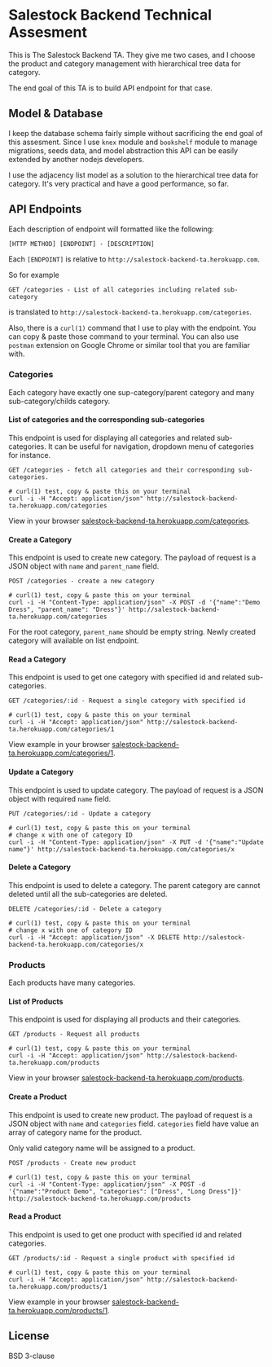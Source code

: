 # Salestock Backend Technical Assesment
This is The Salestock Backend TA. They give me two cases, and I choose the product and category management with hierarchical tree data for category. 

The end goal of this TA is to build API endpoint for that case.

## Model & Database
I keep the database schema fairly simple without sacrificing the end goal of this assesment. Since I use `knex` module and `bookshelf` module to manage migrations, seeds data, and model abstraction this API can be easily extended by another nodejs developers.

I use the adjacency list model as a solution to the hierarchical tree data for category. It's very practical and have a good performance, so far.

## API Endpoints
Each description of endpoint will formatted like the following:

```
[HTTP METHOD] [ENDPOINT] - [DESCRIPTION]
```

Each `[ENDPOINT]` is relative to `http://salestock-backend-ta.herokuapp.com`. 

So for example 

```
GET /categories - List of all categories including related sub-category
```

is translated to `http://salestock-backend-ta.herokuapp.com/categories`.

Also, there is a `curl(1)` command that I use to play with the endpoint. You can copy & paste those command to your terminal. You can also use `postman` extension on Google Chrome or similar tool that you are familiar with.

### Categories
Each category have exactly one sup-category/parent category and many sub-category/childs category.

#### List of categories and the corresponding sub-categories
This endpoint is used for displaying all categories and related sub-categories. It can be useful for navigation, dropdown menu of categories for instance.

```
GET /categories - fetch all categories and their corresponding sub-categories.

# curl(1) test, copy & paste this on your terminal
curl -i -H "Accept: application/json" http://salestock-backend-ta.herokuapp.com/categories
``` 
View in your browser [salestock-backend-ta.herokuapp.com/categories](http://salestock-backend-ta.herokuapp.com/categories).

#### Create a Category
This endpoint is used to create new category. The payload of request is a JSON object with `name` and `parent_name` field.

```
POST /categories - create a new category

# curl(1) test, copy & paste this on your terminal
curl -i -H "Content-Type: application/json" -X POST -d '{"name":"Demo Dress", "parent_name": "Dress"}' http://salestock-backend-ta.herokuapp.com/categories
```

For the root category, `parent_name` should be empty string. Newly created category will available on list endpoint.

#### Read a Category
This endpoint is used to get one category with specified id and related sub-categories. 

```
GET /categories/:id - Request a single category with specified id

# curl(1) test, copy & paste this on your terminal
curl -i -H "Accept: application/json" http://salestock-backend-ta.herokuapp.com/categories/1
```

View example in your browser [salestock-backend-ta.herokuapp.com/categories/1](http://salestock-backend-ta.herokuapp.com/categories/1).

#### Update a Category
This endpoint is used to update category. The payload of request is a JSON object with required `name` field.

```
PUT /categories/:id - Update a category

# curl(1) test, copy & paste this on your terminal
# change x with one of category ID
curl -i -H "Content-Type: application/json" -X PUT -d '{"name":"Update name"}' http://salestock-backend-ta.herokuapp.com/categories/x
```

#### Delete a Category
This endpoint is used to delete a category. The parent category are cannot deleted until all the sub-categories are deleted.

```
DELETE /categories/:id - Delete a category

# curl(1) test, copy & paste this on your terminal
# change x with one of category ID
curl -i -H "Accept: application/json" -X DELETE http://salestock-backend-ta.herokuapp.com/categories/x
```


### Products
Each products have many categories.

#### List of Products
This endpoint is used for displaying all products and their categories.

```
GET /products - Request all products

# curl(1) test, copy & paste this on your terminal
curl -i -H "Accept: application/json" http://salestock-backend-ta.herokuapp.com/products
``` 

View in your browser [salestock-backend-ta.herokuapp.com/products](http://salestock-backend-ta.herokuapp.com/products).

#### Create a Product
This endpoint is used to create new product. The payload of request is a JSON object with `name` and `categories` field. `categories` field have value an array of category name for the product.

Only valid category name will be assigned to a product.

```
POST /products - Create new product

# curl(1) test, copy & paste this on your terminal
curl -i -H "Content-Type: application/json" -X POST -d '{"name":"Product Demo", "categories": ["Dress", "Long Dress"]}' http://salestock-backend-ta.herokuapp.com/products
```

#### Read a Product
This endpoint is used to get one product with specified id and related categories.

```
GET /products/:id - Request a single product with specified id

# curl(1) test, copy & paste this on your terminal
curl -i -H "Accept: application/json" http://salestock-backend-ta.herokuapp.com/products/1
```

View example in your browser [salestock-backend-ta.herokuapp.com/products/1](http://salestock-backend-ta.herokuapp.com/products/1).


## License
BSD 3-clause
